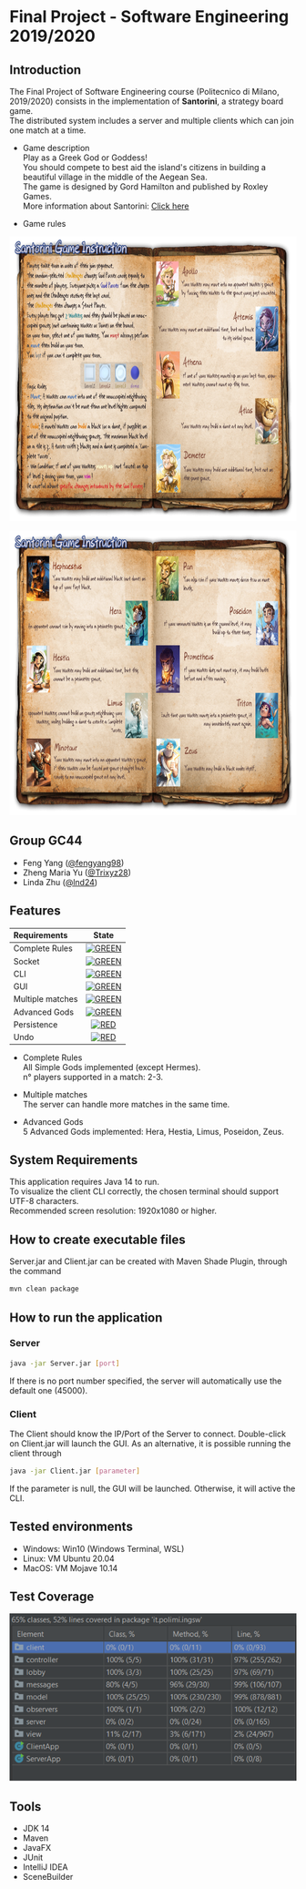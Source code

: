 # Final Project - Software Engineering 2019/2020


## Introduction
The Final Project of Software Engineering course (Politecnico di Milano, 2019/2020)
consists in the implementation of **Santorini**, a strategy board game.  
The distributed system includes a server and multiple clients which can join one match at a time.

* Game description  
  Play as a Greek God or Goddess!  
  You should compete to best aid the island's citizens in building a beautiful village in the middle of the Aegean Sea.  
  The game is designed by Gord Hamilton and published by Roxley Games.  
  More information about Santorini: [Click here](https://roxley.com/products/santorini)

* Game rules

<p align="center">
<img src="src/main/resources/components/Rules1.png" width="800" height="500">
</p>

<p align="center">
<img src="src/main/resources/components/Rules2.png" width="800" height="500">
</p>


## Group GC44
- Feng Yang ([@fengyang98](https://github.com/fengyang98))
- Zheng Maria Yu ([@Trixyz28](https://github.com/Trixyz28))
- Linda Zhu ([@lnd24](https://github.com/lnd24))


## Features
| Requirements | State |
|:-----------------------|:------------------------------------:|
| Complete Rules | [![GREEN](https://placehold.it/15/44bb44/44bb44)](#) |
| Socket | [![GREEN](https://placehold.it/15/44bb44/44bb44)](#) |
| CLI | [![GREEN](https://placehold.it/15/44bb44/44bb44)](#) |
| GUI | [![GREEN](https://placehold.it/15/44bb44/44bb44)](#) |
| Multiple matches  | [![GREEN](https://placehold.it/15/44bb44/44bb44)](#) |
| Advanced Gods | [![GREEN](https://placehold.it/15/44bb44/44bb44)](#) |
| Persistence | [![RED](https://placehold.it/15/f03c15/f03c15)](#) |
| Undo | [![RED](https://placehold.it/15/f03c15/f03c15)](#) |

* Complete Rules  
  All Simple Gods implemented (except Hermes).  
  n° players supported in a match: 2-3.
 
* Multiple matches  
  The server can handle more matches in the same time.
  
* Advanced Gods  
  5 Advanced Gods implemented: Hera, Hestia, Limus, Poseidon, Zeus.


## System Requirements
This application requires Java 14 to run.  
To visualize the client CLI correctly, the chosen terminal should support UTF-8 characters.  
Recommended screen resolution: 1920x1080 or higher.


## How to create executable files
Server.jar and Client.jar can be created with Maven Shade Plugin, through the command
```sh
mvn clean package
```

## How to run the application
  
### Server
```sh
java -jar Server.jar [port]
```
If there is no port number specified, the server will automatically use the default one (45000).

### Client
The Client should know the IP/Port of the Server to connect.
Double-click on Client.jar will launch the GUI.
As an alternative, it is possible running the client through
```sh
java -jar Client.jar [parameter]
```
If the parameter is null, the GUI will be launched. Otherwise, it will active the CLI.


## Tested environments
* Windows: Win10 (Windows Terminal, WSL)
* Linux: VM Ubuntu 20.04
* MacOS: VM Mojave 10.14


## Test Coverage
<p align="center">
<img src="Deliverables/Coverage/Coverage.PNG">
</p>


## Tools
* JDK 14
* Maven
* JavaFX
* JUnit
* IntelliJ IDEA
* SceneBuilder





